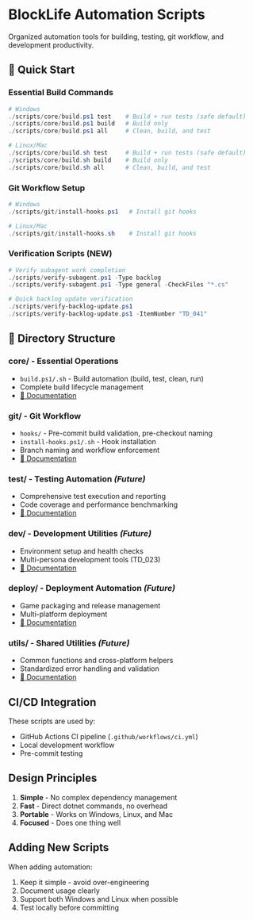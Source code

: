 # BlockLife Automation Scripts

Organized automation tools for building, testing, git workflow, and development productivity.

## 🚀 Quick Start

### Essential Build Commands
```powershell
# Windows
./scripts/core/build.ps1 test    # Build + run tests (safe default)
./scripts/core/build.ps1 build   # Build only
./scripts/core/build.ps1 all     # Clean, build, and test

# Linux/Mac
./scripts/core/build.sh test     # Build + run tests (safe default)
./scripts/core/build.sh build    # Build only
./scripts/core/build.sh all      # Clean, build, and test
```

### Git Workflow Setup
```powershell
# Windows
./scripts/git/install-hooks.ps1   # Install git hooks

# Linux/Mac
./scripts/git/install-hooks.sh    # Install git hooks
```

### Verification Scripts (NEW)
```powershell
# Verify subagent work completion
./scripts/verify-subagent.ps1 -Type backlog
./scripts/verify-subagent.ps1 -Type general -CheckFiles "*.cs"

# Quick backlog update verification
./scripts/verify-backlog-update.ps1
./scripts/verify-backlog-update.ps1 -ItemNumber "TD_041"
```

## 📁 Directory Structure

### **core/** - Essential Operations
- `build.ps1/.sh` - Build automation (build, test, clean, run)
- Complete build lifecycle management
- [📖 Documentation](core/README.md)

### **git/** - Git Workflow  
- `hooks/` - Pre-commit build validation, pre-checkout naming
- `install-hooks.ps1/.sh` - Hook installation
- Branch naming and workflow enforcement
- [📖 Documentation](git/README.md)

### **test/** - Testing Automation *(Future)*
- Comprehensive test execution and reporting
- Code coverage and performance benchmarking
- [📖 Documentation](test/README.md)

### **dev/** - Development Utilities *(Future)*
- Environment setup and health checks
- Multi-persona development tools (TD_023)
- [📖 Documentation](dev/README.md)

### **deploy/** - Deployment Automation *(Future)*
- Game packaging and release management
- Multi-platform deployment
- [📖 Documentation](deploy/README.md)

### **utils/** - Shared Utilities *(Future)*
- Common functions and cross-platform helpers
- Standardized error handling and validation
- [📖 Documentation](utils/README.md)

## CI/CD Integration

These scripts are used by:
- GitHub Actions CI pipeline (`.github/workflows/ci.yml`)
- Local development workflow
- Pre-commit testing

## Design Principles

1. **Simple** - No complex dependency management
2. **Fast** - Direct dotnet commands, no overhead
3. **Portable** - Works on Windows, Linux, and Mac
4. **Focused** - Does one thing well

## Adding New Scripts

When adding automation:
1. Keep it simple - avoid over-engineering
2. Document usage clearly
3. Support both Windows and Linux when possible
4. Test locally before committing